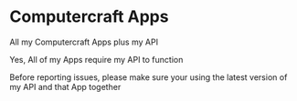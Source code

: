 Computercraft Apps
==================

All my Computercraft Apps plus my API

Yes, All of my Apps require my API to function

Before reporting issues, please make sure your using the latest version of my API and that App together

